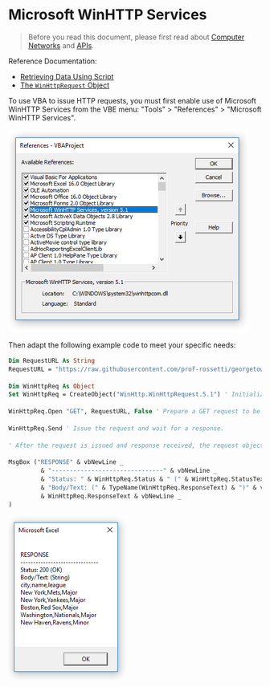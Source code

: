 # Microsoft WinHTTP Services

> Before you read this document, please first read about [Computer Networks](/notes/information-systems/computer-networks.md) and [APIs](/notes/information-systems/apis.md).

Reference Documentation:

  + [Retrieving Data Using Script](https://msdn.microsoft.com/en-us/library/windows/desktop/aa384071)
  + [The `WinHttpRequest` Object](https://msdn.microsoft.com/en-us/library/windows/desktop/aa384106)

To use VBA to issue HTTP requests, you must first enable use of Microsoft WinHTTP Services from the VBE menu:
"Tools" > "References" > "Microsoft WinHTTP Services".

![a screenshot depicting the selection of "Microsoft Win HTTP Services Version 5.1" in the References Menu](/img/notes/visual-basic/enabling-win-http-services.png)

Then adapt the following example code to meet your specific needs:

```vb
Dim RequestURL As String
RequestURL = "https://raw.githubusercontent.com/prof-rossetti/georgetown-opim-557-20-201710/6f89cfbb0aaa544b457a2f56282a97ade92b8161/exercises/web-requests/teams.csv" ' Specify a URL pointing to some static data or some dynamic API endpoint.

Dim WinHttpReq As Object
Set WinHttpReq = CreateObject("WinHttp.WinHttpRequest.5.1") ' Initialize a new request object.

WinHttpReq.Open "GET", RequestURL, False ' Prepare a GET request to be sent to the specified URL. For me, using parentheses like ... WinHttpReq.Open("GET", RequestURL, False) ... caused an error, but omitting them bypassed the error.

WinHttpReq.Send ' Issue the request and wait for a response.

' After the request is issued and response received, the request object will yield relevant response properties like Status, StatusText, and ResponseText

MsgBox ("RESPONSE" & vbNewLine _
         & "-------------------------------" & vbNewLine _
         & "Status: " & WinHttpReq.Status & " (" & WinHttpReq.StatusText & ")" & vbNewLine _
         & "Body/Text: (" & TypeName(WinHttpReq.ResponseText) & ")" & vbNewLine _
         & WinHttpReq.ResponseText & vbNewLine _
)
```

![a screenshot of a message box containing the response status (200, OK) and the response text (a CSV string)](/img/notes/visual-basic/example-response.png)
